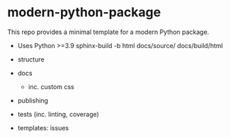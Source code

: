 # modern-python-package
This repo provides a minimal template for a modern Python package.

* Uses Python >=3.9
sphinx-build -b html docs/source/ docs/build/html

* structure
* docs
    * inc. custom css
* publishing
* tests (inc. linting, coverage)
* templates: issues
